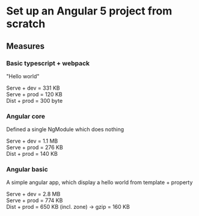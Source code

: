 # Set up an Angular 5 project from scratch

## Measures

### Basic typescript + webpack

"Hello world"

Serve + dev = 331 KB  
Serve + prod = 120 KB  
Dist + prod = 300 byte  

### Angular core

Defined a single NgModule which does nothing

Serve + dev = 1.1 MB  
Serve + prod = 276 KB  
Dist + prod = 140 KB  

### Angular basic

A simple angular app, which display a hello world from template + property

Serve + dev = 2.8 MB  
Serve + prod = 774 KB  
Dist + prod = 650 KB (incl. zone) -> gzip = 160 KB  
